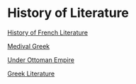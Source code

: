 # History of Literature

[History of French Literature](History%20of%20Literature%20a948e7b1b9e446ed8482ce112f8a755f/History%20of%20French%20Literature%204b26c85b097246239ae54ce70cab5cbe.md)

[Medival Greek](History%20of%20Literature%20a948e7b1b9e446ed8482ce112f8a755f/Medival%20Greek%20af0fcc8678884114a357cd899862d3de.md)

[Under Ottoman Empire](History%20of%20Literature%20a948e7b1b9e446ed8482ce112f8a755f/Under%20Ottoman%20Empire%2069da9c08809646a8a45e9d7fc22e0c9c.md)

[Greek Literature](History%20of%20Literature%20a948e7b1b9e446ed8482ce112f8a755f/Greek%20Literature%201a72aee618d146db94534e4508c72dcd.md)